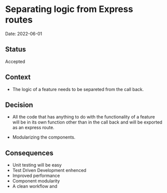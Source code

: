 # Separating logic from Express routes 

Date: 2022-06-01

## Status

Accepted

## Context

* The logic of a feature needs to be separeted from the call back.

## Decision

* All the code that has anything to do with the functionality of a feature will be in its own function other than in the call back and will be exported as an express route.

* Modularizing the components.

## Consequences

* Unit testing will be easy
* Test Driven Development enhenced 
* Improved performance
* Component modularity
* A clean workflow and

